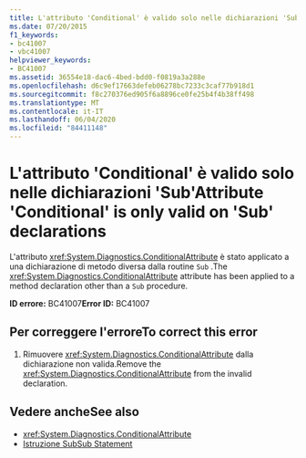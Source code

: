 ```yaml
---
title: L'attributo 'Conditional' è valido solo nelle dichiarazioni 'Sub'
ms.date: 07/20/2015
f1_keywords:
- bc41007
- vbc41007
helpviewer_keywords:
- BC41007
ms.assetid: 36554e18-dac6-4bed-bdd0-f0819a3a288e
ms.openlocfilehash: d6c9ef17663defeb06278bc7233c3caf77b918d1
ms.sourcegitcommit: f8c270376ed905f6a8896ce0fe25b4f4b38ff498
ms.translationtype: MT
ms.contentlocale: it-IT
ms.lasthandoff: 06/04/2020
ms.locfileid: "84411148"
---
```

# <a name="attribute-conditional-is-only-valid-on-sub-declarations"></a><span data-ttu-id="31d0d-102">L'attributo 'Conditional' è valido solo nelle dichiarazioni 'Sub'</span><span class="sxs-lookup"><span data-stu-id="31d0d-102">Attribute 'Conditional' is only valid on 'Sub' declarations</span></span>
<span data-ttu-id="31d0d-103">L'attributo <xref:System.Diagnostics.ConditionalAttribute> è stato applicato a una dichiarazione di metodo diversa dalla routine `Sub` .</span><span class="sxs-lookup"><span data-stu-id="31d0d-103">The <xref:System.Diagnostics.ConditionalAttribute> attribute has been applied to a method declaration other than a `Sub` procedure.</span></span>  
  
 <span data-ttu-id="31d0d-104">**ID errore:** BC41007</span><span class="sxs-lookup"><span data-stu-id="31d0d-104">**Error ID:** BC41007</span></span>  
  
## <a name="to-correct-this-error"></a><span data-ttu-id="31d0d-105">Per correggere l'errore</span><span class="sxs-lookup"><span data-stu-id="31d0d-105">To correct this error</span></span>  
  
1. <span data-ttu-id="31d0d-106">Rimuovere <xref:System.Diagnostics.ConditionalAttribute> dalla dichiarazione non valida.</span><span class="sxs-lookup"><span data-stu-id="31d0d-106">Remove the <xref:System.Diagnostics.ConditionalAttribute> from the invalid declaration.</span></span>  
  
## <a name="see-also"></a><span data-ttu-id="31d0d-107">Vedere anche</span><span class="sxs-lookup"><span data-stu-id="31d0d-107">See also</span></span>

- <xref:System.Diagnostics.ConditionalAttribute>
- [<span data-ttu-id="31d0d-108">Istruzione Sub</span><span class="sxs-lookup"><span data-stu-id="31d0d-108">Sub Statement</span></span>](../language-reference/statements/sub-statement.md)
